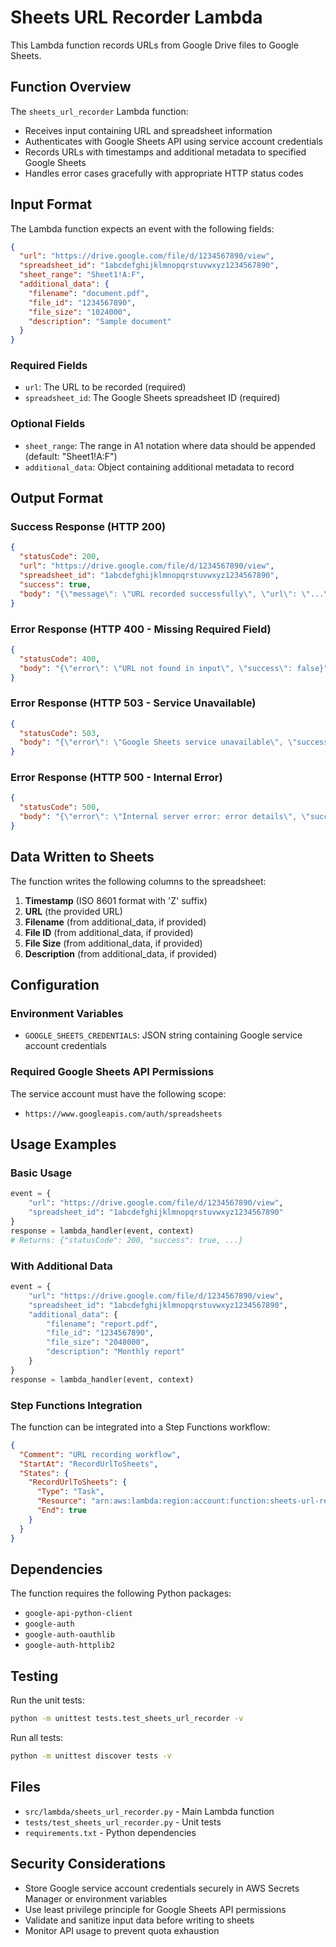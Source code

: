 # Sheets URL Recorder Lambda

This Lambda function records URLs from Google Drive files to Google Sheets.

## Function Overview

The `sheets_url_recorder` Lambda function:
- Receives input containing URL and spreadsheet information
- Authenticates with Google Sheets API using service account credentials
- Records URLs with timestamps and additional metadata to specified Google Sheets
- Handles error cases gracefully with appropriate HTTP status codes

## Input Format

The Lambda function expects an event with the following fields:

```json
{
  "url": "https://drive.google.com/file/d/1234567890/view",
  "spreadsheet_id": "1abcdefghijklmnopqrstuvwxyz1234567890",
  "sheet_range": "Sheet1!A:F",
  "additional_data": {
    "filename": "document.pdf",
    "file_id": "1234567890",
    "file_size": "1024000",
    "description": "Sample document"
  }
}
```

### Required Fields
- `url`: The URL to be recorded (required)
- `spreadsheet_id`: The Google Sheets spreadsheet ID (required)

### Optional Fields
- `sheet_range`: The range in A1 notation where data should be appended (default: "Sheet1!A:F")
- `additional_data`: Object containing additional metadata to record

## Output Format

### Success Response (HTTP 200)
```json
{
  "statusCode": 200,
  "url": "https://drive.google.com/file/d/1234567890/view",
  "spreadsheet_id": "1abcdefghijklmnopqrstuvwxyz1234567890",
  "success": true,
  "body": "{\"message\": \"URL recorded successfully\", \"url\": \"...\", \"success\": true}"
}
```

### Error Response (HTTP 400 - Missing Required Field)
```json
{
  "statusCode": 400,
  "body": "{\"error\": \"URL not found in input\", \"success\": false}"
}
```

### Error Response (HTTP 503 - Service Unavailable)
```json
{
  "statusCode": 503,
  "body": "{\"error\": \"Google Sheets service unavailable\", \"success\": false}"
}
```

### Error Response (HTTP 500 - Internal Error)
```json
{
  "statusCode": 500,
  "body": "{\"error\": \"Internal server error: error details\", \"success\": false}"
}
```

## Data Written to Sheets

The function writes the following columns to the spreadsheet:
1. **Timestamp** (ISO 8601 format with 'Z' suffix)
2. **URL** (the provided URL)
3. **Filename** (from additional_data, if provided)
4. **File ID** (from additional_data, if provided)
5. **File Size** (from additional_data, if provided)
6. **Description** (from additional_data, if provided)

## Configuration

### Environment Variables
- `GOOGLE_SHEETS_CREDENTIALS`: JSON string containing Google service account credentials

### Required Google Sheets API Permissions
The service account must have the following scope:
- `https://www.googleapis.com/auth/spreadsheets`

## Usage Examples

### Basic Usage
```python
event = {
    "url": "https://drive.google.com/file/d/1234567890/view",
    "spreadsheet_id": "1abcdefghijklmnopqrstuvwxyz1234567890"
}
response = lambda_handler(event, context)
# Returns: {"statusCode": 200, "success": true, ...}
```

### With Additional Data
```python
event = {
    "url": "https://drive.google.com/file/d/1234567890/view",
    "spreadsheet_id": "1abcdefghijklmnopqrstuvwxyz1234567890",
    "additional_data": {
        "filename": "report.pdf",
        "file_id": "1234567890",
        "file_size": "2048000",
        "description": "Monthly report"
    }
}
response = lambda_handler(event, context)
```

### Step Functions Integration
The function can be integrated into a Step Functions workflow:
```json
{
  "Comment": "URL recording workflow",
  "StartAt": "RecordUrlToSheets",
  "States": {
    "RecordUrlToSheets": {
      "Type": "Task",
      "Resource": "arn:aws:lambda:region:account:function:sheets-url-recorder",
      "End": true
    }
  }
}
```

## Dependencies

The function requires the following Python packages:
- `google-api-python-client`
- `google-auth`
- `google-auth-oauthlib`
- `google-auth-httplib2`

## Testing

Run the unit tests:
```bash
python -m unittest tests.test_sheets_url_recorder -v
```

Run all tests:
```bash
python -m unittest discover tests -v
```

## Files

- `src/lambda/sheets_url_recorder.py` - Main Lambda function
- `tests/test_sheets_url_recorder.py` - Unit tests
- `requirements.txt` - Python dependencies

## Security Considerations

- Store Google service account credentials securely in AWS Secrets Manager or environment variables
- Use least privilege principle for Google Sheets API permissions
- Validate and sanitize input data before writing to sheets
- Monitor API usage to prevent quota exhaustion